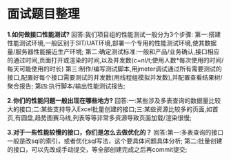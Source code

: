 # 面试题目整理
**1.如何做接口性能测试?**
  回答:我们项目组的性能测试一般分为3个步骤: 
       第一:搭建性能测试环境,一般区别于SIT/UAT环境,部署一个专用的性能测试环境,使其数据量/服务器性能接近生产环境;
       第二:确定测试标准:一般和产品/业务确认,接口相应的通过时间,页面打开或渲染的时间,以及并发数(c=nl/t;使用人数*每次使用的时间/每天可能使用的时长)
       第三:制作/编写测试脚本,用jmeter调试通过所有需要测试的接口,配置好每个接口需要测试的并发数(用线程组模拟并发数),并配置查看结果树/聚合报告;
       第四:执行脚本/输出性能测试报告;
       
**2.你们的性能问题一般出现在哪些地方?**
  回答:一:某些涉及多表查询的数据量比较大的接口;二:某些支持导入Excel批量创建的接口;三:某些资源比较多的页面,如首页,有圆盘,趋势图赛马线,列表等等非常多资源导致页面加载/渲染很慢;

**3.对于一些性能较慢的接口，你们是怎么去做优化的？**
  回答:第一:多表查询的接口 一般是改sql的索引，或者优化sql写法，这个要具体问题具体分析;
       第二:批量创建的接口，可以先改成手动提交，等全部创建完成之后再commit提交;